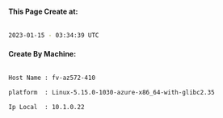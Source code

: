 
   
#### This Page Create at:

```bash

2023-01-15 - 03:34:39 UTC

```

#### Create By Machine:

```bash

Host Name : fv-az572-410

platform  : Linux-5.15.0-1030-azure-x86_64-with-glibc2.35

Ip Local  : 10.1.0.22

```

